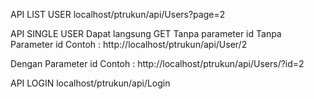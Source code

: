 API LIST USER
localhost/ptrukun/api/Users?page=2

API SINGLE USER
Dapat langsung GET Tanpa parameter id
Tanpa Parameter id
Contoh : http://localhost/ptrukun/api/User/2

Dengan Parameter id
Contoh : http://localhost/ptrukun/api/Users/?id=2

API LOGIN
localhost/ptrukun/api/Login
